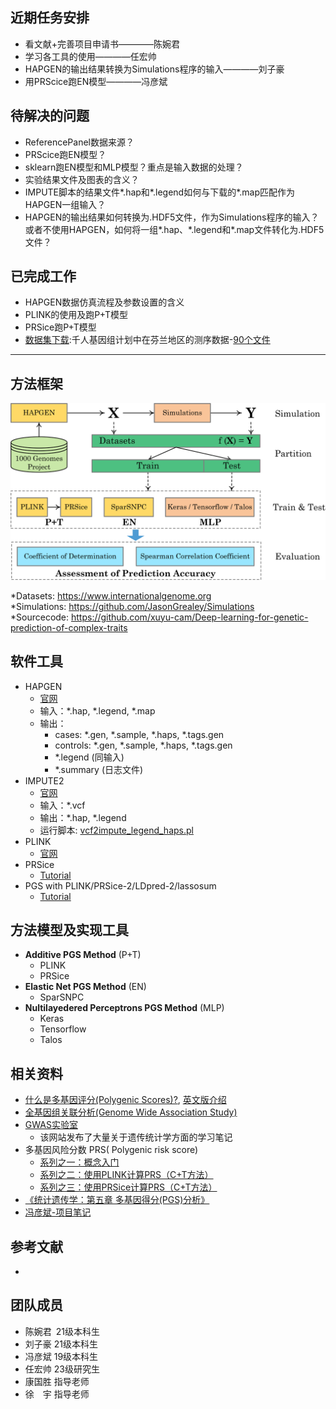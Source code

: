 ## 近期任务安排
- 看文献+完善项目申请书————陈婉君
- 学习各工具的使用————任宏帅
- HAPGEN的输出结果转换为Simulations程序的输入————刘子豪
- 用PRScice跑EN模型————冯彦斌

## 待解决的问题
- ReferencePanel数据来源？
- PRScice跑EN模型？
- sklearn跑EN模型和MLP模型？重点是输入数据的处理？
- 实验结果文件及图表的含义？
- IMPUTE脚本的结果文件\*.hap和*.legend如何与下载的\*.map匹配作为HAPGEN一组输入？
- HAPGEN的输出结果如何转换为.HDF5文件，作为Simulations程序的输入？或者不使用HAPGEN，如何将一组\*.hap、\*.legend和\*.map文件转化为.HDF5文件？

## 已完成工作
- HAPGEN数据仿真流程及参数设置的含义
- PLINK的使用及跑P+T模型
- PRSice跑P+T模型
- [数据集下载](https://www.internationalgenome.org/data-portal/population/FIN):千人基因组计划中在芬兰地区的测序数据-[90个文件](90-dadaset-links.txt)

-----
## 方法框架
<center><a title="framework"><img src="framework.png" width="600"/></a></center>  

*Datasets: <https://www.internationalgenome.org>  
*Simulations: <https://github.com/JasonGrealey/Simulations>  
*Sourcecode: <https://github.com/xuyu-cam/Deep-learning-for-genetic-prediction-of-complex-traits>

## 软件工具
- HAPGEN
  - [官网](https://mathgen.stats.ox.ac.uk/genetics_software/hapgen/hapgen2.html)
  - 输入：\*.hap, \*.legend, \*.map
  - 输出：
    - cases: \*.gen, \*.sample, \*.haps, \*.tags.gen
    - controls: \*.gen, \*.sample, \*.haps, \*.tags.gen
    - \*.legend (同输入)
    - \*.summary (日志文件)
- IMPUTE2
  - [官网](https://mathgen.stats.ox.ac.uk/impute/impute_v2.html#home)
  - 输入：\*.vcf
  - 输出：\*.hap, \*.legend
  - 运行脚本: [vcf2impute_legend_haps.pl](https://mathgen.stats.ox.ac.uk/impute/scripts/vcf2impute_legend_haps)
- PLINK
  - [官网](https://www.cog-genomics.org/plink/)
- PRSice
  - [Tutorial](https://choishingwan.github.io/PRSice/)
- PGS with PLINK/PRSice-2/LDpred-2/lassosum
  - [Tutorial](https://choishingwan.github.io/PRS-Tutorial/)
## 方法模型及实现工具
- **Additive PGS Method** (P+T)
  - PLINK
  - PRSice
- **Elastic Net PGS Method** (EN)
  - SparSNPC
- **Nultilayedered Perceptrons PGS Method** (MLP)
  - Keras
  - Tensorflow
  - Talos

## 相关资料
- [什么是多基因评分(Polygenic Scores)?](https://zhuanlan.zhihu.com/p/368701300), [英文版介绍](http://polygenicscores.org/explained/)
- [全基因组关联分析(Genome Wide Association Study)](https://baike.baidu.com/item/%E5%85%A8%E5%9F%BA%E5%9B%A0%E7%BB%84%E5%85%B3%E8%81%94%E5%88%86%E6%9E%90/9483732?fr=aladdin)
- [GWAS实验室](https://gwaslab.com/)
  - 该网站发布了大量关于遗传统计学方面的学习笔记
- 多基因风险分数 PRS( Polygenic risk score)
  - [系列之一：概念入门](https://zhuanlan.zhihu.com/p/396268778?ivk_sa=1024320u)
  - [系列之二：使用PLINK计算PRS（C+T方法）](https://zhuanlan.zhihu.com/p/401122336)
  - [系列之三：使用PRSice计算PRS（C+T方法）](https://zhuanlan.zhihu.com/p/407548340)
- [《统计遗传学：第五章 多基因得分(PGS)分析》](https://wenku.baidu.com/view/7a766a30f22d2af90242a8956bec0975f465a496?aggId=7a766a30f22d2af90242a8956bec0975f465a496&fr=catalogMain&_wkts_=1671794745568&bdQuery=Polygenic+scores+%28PGS%29)
- [冯彦斌-项目笔记](https://www.mubucm.com/doc/rpvKpUCTCS)
## 参考文献
- 
## 团队成员
- 陈婉君 21级本科生
- 刘子豪 21级本科生
- 冯彦斌 19级本科生
- 任宏帅 23级研究生
- 康国胜 指导老师
- 徐&ensp;&ensp;宇 指导老师
